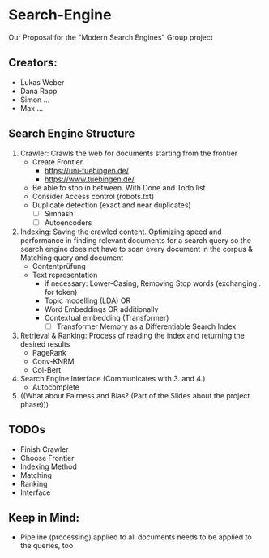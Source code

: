 # Search-Engine
 Our Proposal for the "Modern Search Engines" Group project

## Creators:
 - Lukas Weber
 - Dana Rapp
 - Simon ...
 - Max ...

## Search Engine Structure
1. Crawler: Crawls the web for documents starting from the frontier
    - Create Frontier
       - https://uni-tuebingen.de/
       - https://www.tuebingen.de/
    - Be able to stop in between. With Done and Todo list
    - Consider Access control (robots.txt)
    - Duplicate detection (exact and near duplicates)
      - [ ] Simhash
      - [ ] Autoencoders
3. Indexing: Saving the crawled content. Optimizing speed and performance in finding relevant documents for a search query so the search engine does not have to scan every document in the corpus & Matching query and document
     - Contentprüfung
     - Text representation
       - if necessary: Lower-Casing, Removing Stop words (exchanging . for <end> token)
       - Topic modelling (LDA)
         OR
       - Word Embeddings
         OR additionally
       - Contextual embedding (Transformer)
         - [ ] Transformer Memory as a Differentiable Search Index
5. Retrieval & Ranking: Process of reading the index and returning the desired results
    - PageRank
    - Conv-KNRM
    - Col-Bert
6. Search Engine Interface (Communicates with 3. and 4.)
    - Autocomplete
7. ((What about Fairness and Bias? (Part of the Slides about the project phase)))

## TODOs
- Finish Crawler
- Choose Frontier
- Indexing Method
- Matching
- Ranking
- Interface

## Keep in Mind:
- Pipeline (processing) applied to all documents needs to be applied to the queries, too
